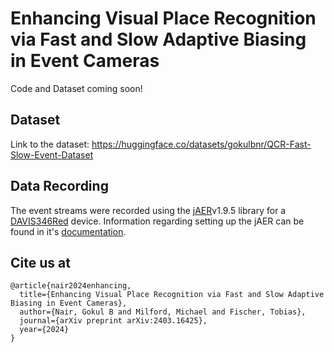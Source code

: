 # Enhancing Visual Place Recognition via Fast and Slow Adaptive Biasing in Event Cameras

Code and Dataset coming soon!

## Dataset

Link to the dataset: https://huggingface.co/datasets/gokulbnr/QCR-Fast-Slow-Event-Dataset

## Data Recording

The event streams were recorded using the [jAER](https://github.com/SensorsINI/jaer)v1.9.5 library for a [DAVIS346Red](https://inivation.com/wp-content/uploads/2019/08/DAVIS346.pdf) device. Information regarding setting up the jAER can be found in it's [documentation](https://docs.google.com/document/d/1fb7VA8tdoxuYqZfrPfT46_wiT1isQZwTHgX8O22dJ0Q/edit#heading=h.en40wtalica4).

## Cite us at
```
@article{nair2024enhancing,
  title={Enhancing Visual Place Recognition via Fast and Slow Adaptive Biasing in Event Cameras},
  author={Nair, Gokul B and Milford, Michael and Fischer, Tobias},
  journal={arXiv preprint arXiv:2403.16425},
  year={2024}
}
```
